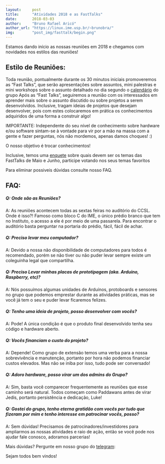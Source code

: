 ```yaml
---
layout:     post
title:      "Atividades 2018 e as FastTalks"
date:       2018-03-03
author:     "Bruno Rafael Aricó"
author_url: "https://linux.ime.usp.br/~brunobra/"
img: 	    "post_img/fasttalk/begin.png"
---
```


Estamos dando início as nossas reuniões em 2018 e chegamos com novidades nos estilos das reuniões!

## Estilo de Reuniões:
Toda reunião, pontualmente durante os 30 minutos iniciais promoveremos as “Fast Talks”, que serão apresentações sobre assuntos, mini palestras e mini workshops sobre o assunto detalhado no dia segundo o [calendário][calendario] do grupo 
Após as “Fast Talks”, seguiremos a reunião com os interessados em aprender mais sobre o assunto discutido ou sobre projetos a serem desenvolvidos.
Inclusive, tragam ideias de projetos que desejam desenvolver, pois com estes colocaremos em prática os conhecimentos adquiridos de uma forma a construir algo! 

IMPORTANTE: Independente do seu nível de conhecimento sobre hardware e/ou software sintam-se à vontade para vir por a mão na massa com a gente e fazer perguntas, nós não mordemos, apenas damos choques! :) 

O nosso objetivo é trocar conhecimentos!

Inclusive, temos uma [enquete][enquete] sobre quais devem ser os temas das FastTalks de Maio e Junho, participe votando nos seus temas favoritos

Para eliminar possiveis dúvidas consulte nosso FAQ.

## FAQ:

##### Q: Onde são as Reuniões?
A: As reuniões acontecem todas as sextas feiras no auditório do CCSL. Onde é isso?! Famoso como bloco C do IME, o único prédio branco que tem no Instituto, o acesso a ele é por meio de uma passarela. Para encontrar o auditório basta perguntar na portaria do prédio, fácil, fácil de achar. 

##### Q: Preciso levar meu computador?
A: Devido a nossa não disponibilidade de computadores para todos é recomendado, porém se não tiver ou não puder levar sempre existe um coleguinha legal que compartilha.

##### Q: Preciso Levar minhas placas de prototipagem (aka. Arduino, Raspberry, etc)?
A: Nós possuímos algumas unidades de Arduínos, protoboards e sensores no grupo que podemos emprestar durante as atividades práticas, mas se você já tem o seu e puder levar ficaremos felizes.

##### Q: Tenho uma ideia de projeto, posso desenvolver com vocês?
A: Pode! A única condição é que o produto final desenvolvido tenha seu código e hardware aberto.
 
##### Q: Vocês financiam o custo do projeto?
A: Depende! Como grupo de extensão temos uma verba para a nossa sobrevivência e manutenção, portanto por hora não podemos financiar custos elevados. Mas não se iniba por isso, tudo pode ser conversado!

##### Q: Adoro hardware, posso virar um dos admins do Grupo?
A: Sim, basta você comparecer frequentemente as reuniões que esse caminho será natural. Todos começam como Paddawans antes de virar Jedis, portanto persistência e dedicação, Luke!

##### Q: Gostei do grupo, tenho eterna gratidão com vocês por tudo que fizeram por mim e tenho interesse em patrocinar vocês, posso?
A: Sem dúvidas! Precisamos de patrocinadores/investidores para ampliarmos as nossas atividades e raio de ação, então se você pode nos ajudar fale conosco, adoramos parcerias!

Mais dúvidas? Pergunte em nosso grupo do [telegram][Telegram]: 

Sejam todos bem vindos!


[calendario]: <http://hardwarelivreusp.org/calendario/> 
[telegram]: <http://tiny.cc/telegram-hlu>
[enquete]: https://goo.gl/forms/vipQe0o5eZ8JuGWH3
